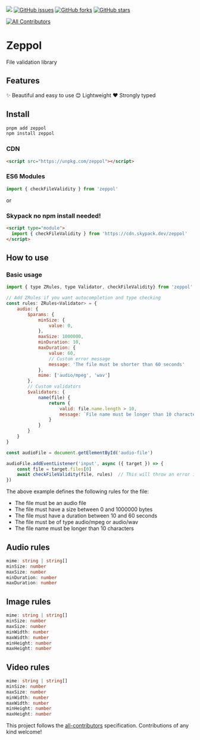 [![](https://img.shields.io/jsdelivr/npm/hm/zeppol)](https://www.jsdelivr.com/package/npm/zeppol) [![GitHub issues](https://img.shields.io/github/issues/roberthgnz/zeppol)](https://github.com/roberthgnz/zeppol/issues) [![GitHub forks](https://img.shields.io/github/forks/roberthgnz/zeppol)](https://github.com/roberthgnz/zeppol/network) [![GitHub stars](https://img.shields.io/github/stars/roberthgnz/zeppol)](https://github.com/roberthgnz/zeppol/stargazers)

<!-- ALL-CONTRIBUTORS-BADGE:START - Do not remove or modify this section -->

[![All Contributors](https://img.shields.io/badge/all_contributors-1-orange.svg?style=flat-square)](#contributors-)

<!-- ALL-CONTRIBUTORS-BADGE:END -->

# Zeppol

File validation library

## Features

✨ Beautiful and easy to use
😊 Lightweight
❤️ Strongly typed

## Install

```bash
pnpm add zeppol
npm install zeppol
```

### CDN

```html
<script src="https://unpkg.com/zeppol"></script>
```

### ES6 Modules

```js
import { checkFileValidity } from 'zeppol'
```

or

### Skypack no npm install needed!

```html
<script type="module">
  import { checkFileValidity } from 'https://cdn.skypack.dev/zeppol'
</script>
```

## How to use

### Basic usage
```js
import { type ZRules, type Validator, checkFileValidity} from 'zeppol'

// Add ZRules if you want autocompletion and type checking
const rules: ZRules<Validator> = {
    audio: {
        $params: {
            minSize: {
                value: 0,
            },
            maxSize: 1000000,
            minDuration: 10,
            maxDuration: {
                value: 60,
                // Custom error message
                message: 'The file must be shorter than 60 seconds'
            },
            mime: ['audio/mpeg', 'wav']
        },
        // Custom validators
        $validators: {
            name(file) {
                return {
                    valid: file.name.length > 10,
                    message: `File name must be longer than 10 characters`
                }
            }
        }
    }
}

const audioFile = document.getElementById('audio-file')

audioFile.addEventListener('input', async ({ target }) => {
    const file = target.files[0]
    await checkFileValidity(file, rules)  // This will throw an error if the file is not valid
})
```	

The above example defines the following rules for the file:
- The file must be an audio file
- The file must have a size between 0 and 1000000 bytes
- The file must have a duration between 10 and 60 seconds
- The file must be of type audio/mpeg or audio/wav
- The file name must be longer than 10 characters

## Audio rules

```ts
mime: string | string[]
minSize: number
maxSize: number
minDuration: number
maxDuration: number
```

## Image rules

```ts
mime: string | string[]
minSize: number
maxSize: number
minWidth: number
maxWidth: number
minHeight: number
maxHeight: number
```

## Video rules

```ts
mime: string | string[]
minSize: number
maxSize: number
minWidth: number
maxWidth: number
minHeight: number
maxHeight: number
```

This project follows the [all-contributors](https://github.com/all-contributors/all-contributors) specification. Contributions of any kind welcome!